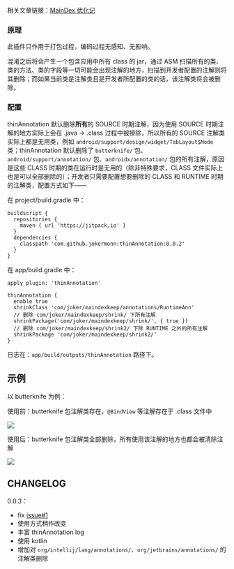 相关文章链接：[MainDex 优化记](https://mp.weixin.qq.com/s?__biz=MzUyMDg2ODgwOQ==&mid=2247483679&idx=1&sn=4520ae38f703ee3b2303c02b47a80639&chksm=f9e287b9ce950eafa38deb9d8bf898a3abcaa0234adcc08ad017d8fd89bfc612a8d6e6a1cefe&token=1165484979&lang=zh_CN#rd)

### 原理

此插件只作用于打包过程，编码过程无感知、无影响。

混淆之后将会产生一个包含应用中所有 class 的 jar，通过 ASM 扫描所有的类、类的方法、类的字段等一切可能会出现注解的地方，扫描到开发者配置的注解则将其删除；而如果当前类是注解类且是开发者所配置的类的话，该注解类将会被删除。

### 配置

thinAnnotation 默认删除**所有**的 SOURCE 时期注解，因为使用 SOURCE 时期注解的地方实际上会在 .java -> .class 过程中被擦除，所以所有的 SOURCE 注解类实际上都是无用类，例如 `android/support/design/widget/TabLayout$Mode` 类；thinAnnotation 默认删除了 `butterknife/` 包、 `android/support/annotation/` 包、`androidx/annotation/` 包的所有注解，原因是这些 CLASS 时期的类在运行时是无用的（除非特殊要求，CLASS 文件实际上也是可以全部删除的）；开发者只需要配置想要删除的 CLASS 和 RUNTIME 时期的注解类，配置方式如下——

在 project/build.gradle 中：

```
buildscript {
  repositories {
    maven { url 'https://jitpack.io' }
  }
  dependencies {
    classpath 'com.github.jokermonn:thinAnnotation:0.0.2'
  }
}
```

在 app/build.gradle 中：

```
apply plugin: 'thinAnnotation'

thinAnnotation {
  enable true
  shrinkClass 'com/joker/maindexkeep/annotations/RuntimeAnn'
  // 删除 com/joker/maindexkeep/shrink/ 下所有注解
  shrinkPackage('com/joker/maindexkeep/shrink/', { true })
  // 删除 com/joker/maindexkeep/shrink2/ 下除 RUNTIME 之外的所有注解
  shrinkPackage 'com/joker/maindexkeep/shrink2/'
}
```

日志在：`app/build/outputs/thinAnnotation` 路径下。

## 示例

以 butterknife 为例：

使用前：butterknife 包注解类存在，`@BindView` 等注解存在于 .class 文件中

![](http://imglf6.nosdn0.126.net/img/UnlRcDgySWkxbnZUbjBCSXdnUFoza3RCR0R1TGY0M0x6dkxwQksxaFdJS3FJUHhmT2FCK21RPT0.png?imageView&thumbnail=2490y1632&type=png&quality=96&stripmeta=0)

使用后：butterknife 包注解类全部删除，所有使用该注解的地方也都会被清除注解

![](http://imglf5.nosdn0.126.net/img/UnlRcDgySWkxbnZUbjBCSXdnUFozanN2dzFqaU4xREZZalNtc2JrSGw0WXNQWEQ5NlpQNUlnPT0.png?imageView&thumbnail=2238y1484&type=png&quality=96&stripmeta=0)

## CHANGELOG

0.0.3：

- fix [issue#1](https://github.com/jokermonn/thinAnnotation/issues/1)
- 使用方式稍作改变
- 丰富 thinAnnotation log
- 使用 kotlin
- 增加对 `org/intellij/lang/annotations/`、`org/jetbrains/annotations/` 的注解类删除

